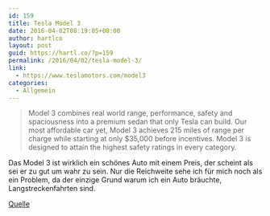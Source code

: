 ```yaml
---
id: 159
title: Tesla Model 3
date: 2016-04-02T08:19:05+00:00
author: hartlco
layout: post
guid: https://hartl.co/?p=159
permalink: /2016/04/02/tesla-model-3/
link:
  - https://www.teslamotors.com/model3
categories:
  - Allgemein
---
```

> Model 3 combines real world range, performance, safety and spaciousness into a premium sedan that only Tesla can build. Our most affordable car yet, Model 3 achieves 215 miles of range per charge while starting at only $35,000 before incentives. Model 3 is designed to attain the highest safety ratings in every category. 

Das Model 3 ist wirklich ein schönes Auto mit einem Preis, der scheint als sei er zu gut um wahr zu sein. Nur die Reichweite sehe ich für mich noch als ein Problem, da der einzige Grund warum ich ein Auto bräuchte, Langstreckenfahrten sind.

[Quelle](https://www.teslamotors.com/model3)